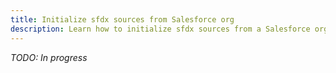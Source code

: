 ```yaml
---
title: Initialize sfdx sources from Salesforce org
description: Learn how to initialize sfdx sources from a Salesforce org
---
```


_TODO: In progress_

